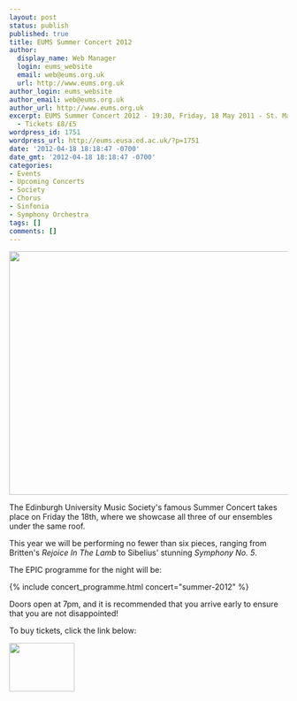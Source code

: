 ```yaml
---
layout: post
status: publish
published: true
title: EUMS Summer Concert 2012
author:
  display_name: Web Manager
  login: eums_website
  email: web@eums.org.uk
  url: http://www.eums.org.uk
author_login: eums_website
author_email: web@eums.org.uk
author_url: http://www.eums.org.uk
excerpt: EUMS Summer Concert 2012 - 19:30, Friday, 18 May 2011 - St. Mary's RC Cathedral
  - Tickets £8/£5
wordpress_id: 1751
wordpress_url: http://eums.eusa.ed.ac.uk/?p=1751
date: '2012-04-18 18:18:47 -0700'
date_gmt: '2012-04-18 18:18:47 -0700'
categories:
- Events
- Upcoming Concerts
- Society
- Chorus
- Sinfonia
- Symphony Orchestra
tags: []
comments: []
---
```

<a title="buy tickets online" href="http://www.ticketsource.co.uk/event/22859">
  <img src="http://eums.eusa.ed.ac.uk/wp-content/uploads/images/w620/posters/20120518_summer.jpg" alt="" width="620" height="441">
</a>

The Edinburgh University Music Society's famous Summer Concert takes place on
Friday the 18th, where we showcase all three of our ensembles under the same
roof.

This year we will be performing no fewer than six pieces, ranging from
Britten's *Rejoice In The Lamb* to Sibelius' stunning *Symphony No. 5*.

The EPIC programme for the night will be:

{% include concert_programme.html concert="summer-2012" %}

Doors open at 7pm, and it is recommended that you arrive early to ensure that
you are not disappointed!

To buy tickets, click the link below:

<a title="buy tickets online" href="http://www.ticketsource.co.uk/event/22859">
  <img src="http://www.ticketsource.co.uk/images/buyTickets/buyTickets-medium.png" alt="" width="118" height="88" border="0">
</a>
